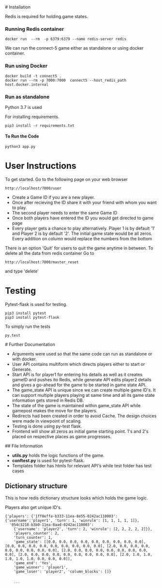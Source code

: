 # Installation

Redis is required for holding game states.

### Running Redis container

```
docker run  --rm  -p 6379:6379 --name redis-server redis
```

We can run the connect-5 game either as standalone or using docker container.


### Run using Docker

```
docker build -t connect5 .
docker run --rm -p 7000:7000  connect5 --host_redis_path host.docker.internal
```

### Run as standalone

Python 3.7 is used

For installing requirements.

```
pip3 install -r requirements.txt
```

#### To Run the Code
```
python3 app.py
```

# User Instructions
To get started.
Go to the following page on your web browser
```
http://localhost/7000/user
```

- Create a Game ID if you are a new player.
- Once after recieving the ID share it with your friend with whom you want to play.
- The second player needs to enter the same Game ID
- Once both players have entered the ID you would get directed to game page
- Every player gets a chance to play alternatively. Player 1 is by default '1' and Player 2 is by default '2'. The initial game state would be all zeros. Every addition on column would replace the numbers from the bottom

There is an option 'Quit' for users to quit the game anytime in between.
To delete all the data from redis container
Go to
```
http://localhost:7000/master_reset
```
and type 'delete'


#  Testing
Pytest-flask is used for testing.
```
pip3 install pytest
pip3 install pytest-flask
```
To simply run the tests
```
py.test
```


# Further Documentation


- Arguments were used so that the same code can run as standalone or with docker.
- User API contains multiform which directs players either to start or Generate.
- Start API is for player1 for entering his details as well as it creates gameID and pushes ito Redis, while generate API edits player2 details and gives a go-ahead for the game to be started in game state API.
- The game_state API is unique since we can create multiple game ID's. It can support multiple players playing at same time and all its game state information gets stored in Redis DB.
- The state of the game is maintained within game_state API while gamepost makes the move for the players.
- Redirects had been created in order to avoid Cache. The design choices were made in viewpoint of scaling.
- Testing is done using py-test flask.
- Frontend will show all zeros as initial game starting point. 1's and 2's placed on respective places as game progresses.

## File Information

- **utils.py** holds the logic functions of the game.
- **conftest.py** is used for pytest-flask.
- Templates folder has htmls for relevant API's while test folder has test cases

## Dictionary structure
This is how redis dictionary structure looks which holds the game logic.

Players also get unique ID's.

```
{'players': {'1ff0effa-b333-11ea-8e55-0242ac110003':
{'username':'player1', 'turn': 1, 'winrule': [1, 1, 1, 1, 1]},
  '054c3218-b3b0-11ea-8aad-0242ac110003':
    {'username': 'player2', 'turn': 2, 'winrule': [2, 2, 2, 2, 2]}},
    'players_counter': 2,
    'turn_counter': 1,
    'game_state': [[0.0, 0.0, 0.0, 0.0, 0.0, 0.0, 0.0, 0.0, 0.0], [0.0, 0.0, 0.0, 0.0, 0.0, 0.0, 0.0, 0.0, 0.0], [2.0, 0.0, 0.0, 0.0, 0.0, 0.0, 0.0, 0.0, 0.0], [2.0, 0.0, 0.0, 0.0, 0.0, 0.0, 0.0, 0.0, 0.0], [2.0, 0.0, 0.0, 0.0, 0.0, 0.0, 0.0, 0.0, 0.0], [2.0, 1.0, 1.0, 1.0, 1.0, 1.0, 0.0, 0.0, 0.0]],
    'game_end': 'Yes',
    'game_winner': 'player1',
    'game_loser': 'player2', 'column_blocks': []}


    ```

